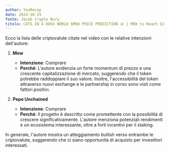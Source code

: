 ```yaml
---
author: YouRecap
date: 2024-10-25
fonte: Jacob Crypto Bury
titolo: CATS IN A DOGS WORLD $MEW PRICE PREDICTION 🪙 | MEW to Reach $1B MC?!
---
```


Ecco la lista delle criptovalute citate nel video con le relative intenzioni dell'autore:

1. **Mew** 
   - **Intenzione**: Comprare
   - **Perché**: L'autore evidenzia un forte momentum di prezzo e una crescente capitalizzazione di mercato, suggerendo che il token potrebbe raddoppiare il suo valore. Inoltre, l'accessibilità del token attraverso nuovi exchange e le partnership in corso sono visti come fattori positivi.

2. **Pepe Unchained** 
   - **Intenzione**: Comprare
   - **Perché**: Il progetto è descritto come promettente con la possibilità di crescere significativamente. L'autore menziona potenziali rendimenti e un ecosistema interessante, oltre a forti incentivi per il staking.

In generale, l'autore mostra un atteggiamento bullish verso entrambe le criptovalute, suggerendo che ci siano opportunità di acquisto per investitori interessati.
